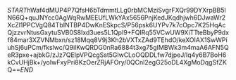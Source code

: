 $START$hWaf4dMUP4P7QfsH6bTdmmtLLg0rbMCMziSvgrFXQr99DYXrpBB5lN66Q+quJNYcc0AgWqRwMEEUfLWkYAx5656PnjKedJKqdhjwh6DJwaWr2XcZl1PPCVgQ84TbINTBP4DwKnESkpcS/P56psk6UYPv7k7cOpc7K25HqAcQjzzvrNtusGxytuSVB0S8Ixd3ues5L1QpI9+FQIRq55VCwUW9XiTTteBbyP9dxf84mar3XZVNMbxn/sz18Mqq8V9j3Kh2bVXTxZAd9TEhdO/keXOIAX1SwWPiuhSj6uPCm/fkslwc/Q9ilKwQRDG0nRa6884t3xg75gIMBWk3m4maA6AFN5QeR3pxe+ajbkG/zJz7QEIpVPQcgSst5GlwCLoOQDDLfw7djpeJ/Iq4y6B7BoH6kCvUHjBk+/yoIwFxyPri8KzOerZRjAFOry/0QCnl2egG25oDL4XgMoDqgSfZKQ==$END$